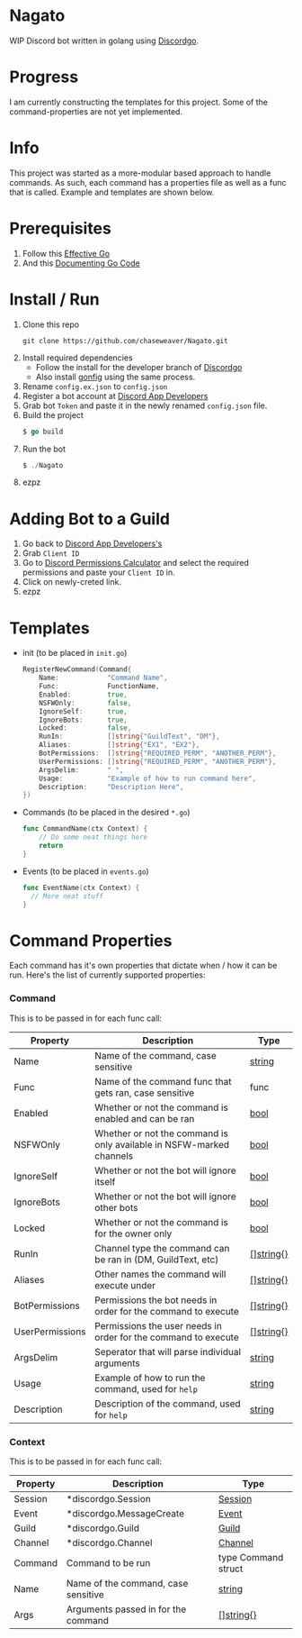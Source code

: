# Nagato
WIP Discord bot written in golang using [Discordgo](https://github.com/bwmarrin/discordgo).

# Progress
I am currently constructing the templates for this project.
Some of the command-properties are not yet implemented.

# Info
This project was started as a more-modular based approach to handle commands.
As such, each command has a properties file as well as a func that is called.
Example and templates are shown below.

# Prerequisites
1. Follow this [Effective Go](https://golang.org/doc/effective_go.html?)
2. And this [Documenting Go Code](https://blog.golang.org/godoc-documenting-go-code)

# Install / Run
1. Clone this repo
    ```
    git clone https://github.com/chaseweaver/Nagato.git
    ```
2. Install required dependencies
    * Follow the install for the developer branch of [Discordgo](https://github.com/bwmarrin/discordgo)
    * Also install [gonfig](https://github.com/Tkanos/gonfig) using the same process.
3. Rename `config.ex.json` to `config.json`
4. Register a bot account at [Discord App Developers](https://discordapp.com/developers/docs/intro)
5. Grab bot `Token` and paste it in the newly renamed `config.json` file.
6. Build the project 
    ```go
    $ go build
    ```
7. Run the bot
    ```go
    $ ./Nagato
    ```
8. ezpz

# Adding Bot to a Guild
1. Go back to [Discord App Developers's](https://discordapp.com/developers/docs/intro)
2. Grab `Client ID`
3. Go to [Discord Permissions Calculator](https://discordapi.com/permissions.html) and select the required permissions and paste your `Client ID` in.
4. Click on newly-creted link.
5. ezpz

# Templates
* init (to be placed in `init.go`)
    ```go
    RegisterNewCommand(Command{
		Name:            "Command Name",
		Func:            FunctionName,
		Enabled:         true,
		NSFWOnly:        false,
		IgnoreSelf:      true,
        IgnoreBots:      true,
        Locked:          false,
		RunIn:           []string{"GuildText", "DM"},
		Aliases:         []string{"EX1", "EX2"},
		BotPermissions:  []string{"REQUIRED_PERM", "ANOTHER_PERM"},
		UserPermissions: []string{"REQUIRED_PERM", "ANOTHER_PERM"},
		ArgsDelim:       " ",
		Usage:           "Example of how to run command here",
		Description:     "Description Here",
  })
  ```

* Commands (to be placed in the desired `*.go`)
  ```go
  func CommandName(ctx Context) {
	  // Do some neat things here
	  return
  }
  ```

* Events (to be placed in `events.go`)
    ```go
    func EventName(ctx Context) {
      // More neat stuff
    }
    ```

# Command Properties
Each command has it's own properties that dictate when / how it can be run.
Here's the list of currently supported properties:

### Command
This is to be passed in for each func call:

| Property        | Description                                                          | Type                                                   |
| --------------- |----------------------------------------------------------------------| -------------------------------------------------------|
| Name            | Name of the command, case sensitive                                  | [string](https://golang.org/pkg/builtin/#string)       |
| Func            | Name of the command func that gets ran, case sensitive               | func                                                   |
| Enabled         | Whether or not the command is enabled and can be ran                 | [bool](https://golang.org/pkg/builtin/#bool)           |
| NSFWOnly        | Whether or not the command is only available in NSFW-marked channels | [bool](https://golang.org/pkg/builtin/#bool)           |
| IgnoreSelf      | Whether or not the bot will ignore itself                            | [bool](https://golang.org/pkg/builtin/#bool)           |
| IgnoreBots      | Whether or not the bot will ignore other bots                        | [bool](https://golang.org/pkg/builtin/#bool)           |
| Locked          | Whether or not the command is for the owner only                     | [bool](https://golang.org/pkg/builtin/#bool)           |
| RunIn           | Channel type the command can be ran in (DM, GuildText, etc)          | [\[\]string{}](https://golang.org/pkg/builtin/#string) |
| Aliases         | Other names the command will execute under                           | [\[\]string{}](https://golang.org/pkg/builtin/#string) |
| BotPermissions  | Permissions the bot needs in order for the command to execute        | [\[\]string{}](https://golang.org/pkg/builtin/#string) |
| UserPermissions | Permissions the user needs in order for the command to execute       | [\[\]string{}](https://golang.org/pkg/builtin/#string) |
| ArgsDelim       | Seperator that will parse individual arguments                       | [string](https://golang.org/pkg/builtin/#string)       |
| Usage           | Example of how to run the command, used for `help`                   | [string](https://golang.org/pkg/builtin/#string)       |
| Description     | Description of the command, used for `help`                          | [string](https://golang.org/pkg/builtin/#string)       |


### Context
This is to be passed in for each func call:

| Property | Description                         | Type                                                                   |
| -------- |-------------------------------------| -----------------------------------------------------------------------|
| Session  | *discordgo.Session                  | [Session](https://godoc.org/github.com/bwmarrin/discordgo#Session)     |
| Event    | *discordgo.MessageCreate            | [Event](https://godoc.org/github.com/bwmarrin/discordgo#MessageCreate) |
| Guild    | *discordgo.Guild                    | [Guild](https://godoc.org/github.com/bwmarrin/discordgo#Guild)         |
| Channel  | *discordgo.Channel                  | [Channel](https://godoc.org/github.com/bwmarrin/discordgo#Channel)     |
| Command  | Command to be run                   | type Command struct                                                    |
| Name     | Name of the command, case sensitive | [string](https://golang.org/pkg/builtin/#string)                       |
| Args     | Arguments passed in for the command | [\[\]string{}](https://golang.org/pkg/builtin/#string)                 |